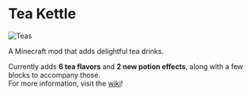 # Tea Kettle
![Teas](https://github.com/a-soulspark/Kettle/wiki/teas_screenshot.png "Tea Kettle teas")

A Minecraft mod that adds delightful tea drinks.

Currently adds **6 tea flavors** and **2 new potion effects**, along with a few blocks to accompany those.<br>
For more information, visit the [wiki](https://github.com/a-soulspark/Kettle/wiki)!
